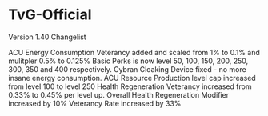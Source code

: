 # TvG-Official

Version 1.40 Changelist

ACU Energy Consumption Veterancy added and scaled from 1% to 0.1% and mulitpler 0.5% to 0.125%
Basic Perks is now level 50, 100, 150, 200, 250, 300, 350 and 400 respectively.
Cybran Cloaking Device fixed - no more insane energy consumption.
ACU Resource Production level cap increased from level 100 to level 250
Health Regeneration Veterancy increased from 0.33% to 0.45% per level up.
Overall Health Regeneration Modifier increased by 10%
Veterancy Rate increased by 33%
